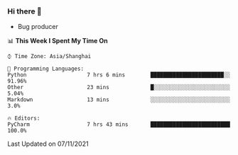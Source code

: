 ### Hi there 👋
* Bug producer
<!--START_SECTION:waka-->
📊 **This Week I Spent My Time On** 

```text
⌚︎ Time Zone: Asia/Shanghai

💬 Programming Languages: 
Python                   7 hrs 6 mins        ███████████████████████░░   91.96% 
Other                    23 mins             █░░░░░░░░░░░░░░░░░░░░░░░░   5.04% 
Markdown                 13 mins             ░░░░░░░░░░░░░░░░░░░░░░░░░   3.0%

🔥 Editors: 
PyCharm                  7 hrs 43 mins       █████████████████████████   100.0%

```


 Last Updated on 07/11/2021
<!--END_SECTION:waka-->
